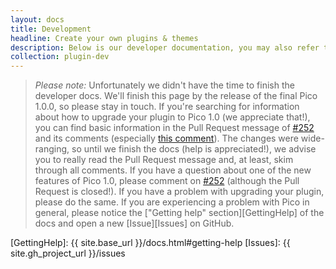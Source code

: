 ```yaml
---
layout: docs
title: Development
headline: Create your own plugins & themes
description: Below is our developer documentation, you may also refer to Pico's [class documentation](phpDoc/master/).
collection: plugin-dev
---
```


> *Please note:* Unfortunately we didn't have the time to finish the developer docs. We'll finish this page by the release of the final Pico 1.0.0, so please stay in touch.
> If you're searching for information about how to upgrade your plugin to Pico 1.0 (we appreciate that!), you can find basic information in the Pull Request message of [#252][PullRequest252] and its comments (especially [this comment][PullRequest252UpgradeNotes]). The changes were wide-ranging, so until we finish the docs (help is appreciated!), we advise you to really read the Pull Request message and, at least, skim through all comments.
> If you have a question about one of the new features of Pico 1.0, please comment on [#252][PullRequest252] (although the Pull Request is closed!). If you have a problem with upgrading your plugin, please do the same. If you are experiencing a problem with Pico in general, please notice the ["Getting help" section][GettingHelp] of the docs and open a new [Issue][Issues] on GitHub.

[PullRequest252]: https://github.com/picocms/Pico/pull/252
[PullRequest252UpgradeNotes]: https://github.com/picocms/Pico/pull/252#issuecomment-138078795
[GettingHelp]: {{ site.base_url }}/docs.html#getting-help
[Issues]: {{ site.gh_project_url }}/issues
